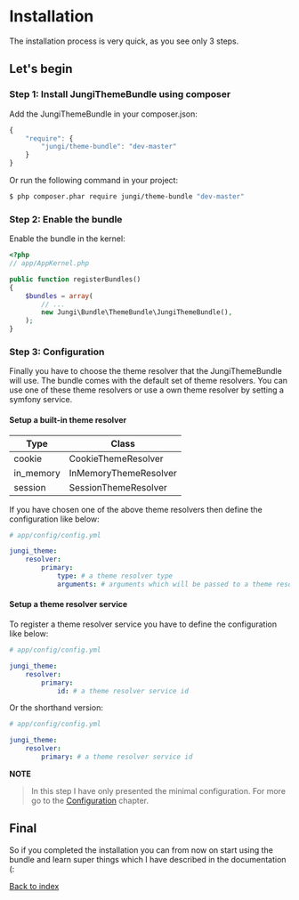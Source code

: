 Installation
============

The installation process is very quick, as you see only 3 steps.

Let's begin
-----------

### Step 1: Install JungiThemeBundle using composer

Add the JungiThemeBundle in your composer.json:

```js
{
    "require": {
        "jungi/theme-bundle": "dev-master"
    }
}
```

Or run the following command in your project:

```bash
$ php composer.phar require jungi/theme-bundle "dev-master"
```

### Step 2: Enable the bundle

Enable the bundle in the kernel:

```php
<?php
// app/AppKernel.php

public function registerBundles()
{
    $bundles = array(
        // ...
        new Jungi\Bundle\ThemeBundle\JungiThemeBundle(),
    );
}
```

### Step 3: Configuration

Finally you have to choose the theme resolver that the JungiThemeBundle will use. The bundle comes with the default set
of theme resolvers. You can use one of these theme resolvers or use a own theme resolver by setting a symfony service.

#### Setup a built-in theme resolver

Type | Class
---- | -----
cookie | CookieThemeResolver
in_memory | InMemoryThemeResolver
session | SessionThemeResolver

If you have chosen one of the above theme resolvers then define the configuration like below:

```yml
# app/config/config.yml

jungi_theme:
    resolver:
        primary:
            type: # a theme resolver type
            arguments: # arguments which will be passed to a theme resolver, optional
```

#### Setup a theme resolver service

To register a theme resolver service you have to define the configuration like below:

```yml
# app/config/config.yml

jungi_theme:
    resolver:
        primary:
            id: # a theme resolver service id
```

Or the shorthand version:

```yml
# app/config/config.yml

jungi_theme:
    resolver:
        primary: # a theme resolver service id
```

**NOTE**

> In this step I have only presented the minimal configuration. For more go to the [Configuration](https://github.com/piku235/JungiThemeBundle/tree/master/Resources/doc/configuration.md)
> chapter.

Final
-----

So if you completed the installation you can from now on start using the bundle and learn super things which I have described
in the documentation (:

[Back to index](https://github.com/piku235/JungiThemeBundle/tree/master/Resources/doc/index.md)
